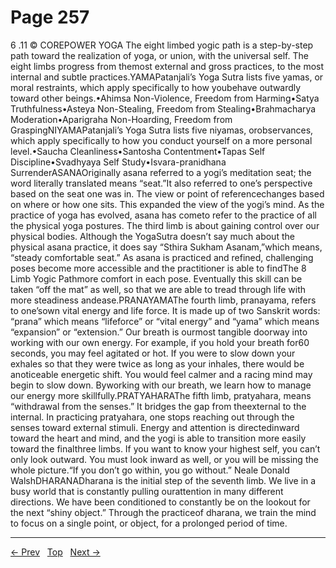 # Page 257

6 .11 © COREPOWER YOGA The eight limbed yogic path is a step-by-step path toward the realization of yoga, or union, with the universal self. The eight limbs progress from themost external and gross practices, to the most internal and subtle practices.YAMAPatanjali’s Yoga Sutra lists five yamas, or moral restraints, which apply specifically to how youbehave outwardly toward other beings.•Ahimsa Non-Violence, Freedom from Harming•Satya Truthfulness•Asteya Non-Stealing, Freedom from Stealing•Brahmacharya Moderation•Aparigraha Non-Hoarding, Freedom from GraspingNIYAMAPatanjali’s Yoga Sutra lists five niyamas, orobservances, which apply specifically to how you conduct yourself on a more personal level.•Saucha Cleanliness•Santosha Contentment•Tapas Self Discipline•Svadhyaya Self Study•Isvara-pranidhana SurrenderASANAOriginally asana referred to a yogi’s meditation seat; the word literally translated means “seat.”It also referred to one’s perspective based on the seat one was in. The view or point of referencechanges based on where or how one sits. This expanded the view of the yogi’s mind. As the practice of yoga has evolved, asana has cometo refer to the practice of all the physical yoga postures. The third limb is about gaining control over our physical bodies. Although the YogaSutra doesn’t say much about the physical asana practice, it does say “Sthira Sukham Asanam,”which means, “steady comfortable seat.” As asana is practiced and refined, challenging poses become more accessible and the practitioner is able to findThe 8 Limb Yogic Pathmore comfort in each pose. Eventually this skill can be taken “off the mat” as well, so that we are able to tread through life with more steadiness andease.PRANAYAMAThe fourth limb, pranayama, refers to one’sown vital energy and life force. It is made up of two Sanskrit words: “prana” which means “lifeforce” or “vital energy” and “yama” which means “expansion” or “extension.” Our breath is ourmost tangible doorway into working with our own energy. For example, if you hold your breath for60 seconds, you may feel agitated or hot. If you were to slow down your exhales so that they were twice as long as your inhales, there would be anoticeable energetic shift. You would feel calmer and a racing mind may begin to slow down. Byworking with our breath, we learn how to manage our energy more skillfully.PRATYAHARAThe fifth limb, pratyahara, means “withdrawal from the senses.” It bridges the gap from theexternal to the internal. In practicing pratyahara, one stops reaching out through the senses toward external stimuli. Energy and attention is directedinward toward the heart and mind, and the yogi is able to transition more easily toward the finalthree limbs. If you want to know your highest self, you can’t only look outward. You must look inward as well, or you will be missing the whole picture.“If you don’t go within, you go without.” Neale Donald WalshDHARANADharana is the initial step of the seventh limb. We live in a busy world that is constantly pulling ourattention in many different directions. We have been conditioned to constantly be on the lookout for the next “shiny object.” Through the practiceof dharana, we train the mind to focus on a single point, or object, for a prolonged period of time.


---
[← Prev](/pages/page-256.md) &nbsp; [Top](/index.md) &nbsp; [Next →](/pages/page-258.md)
